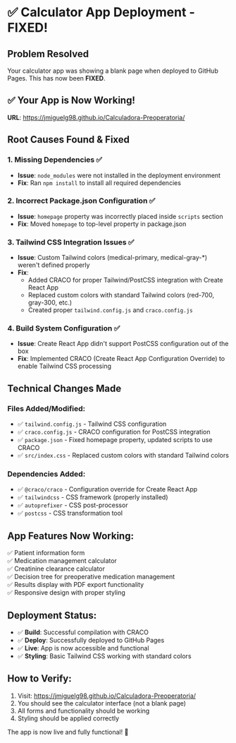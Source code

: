 # ✅ Calculator App Deployment - FIXED!

## Problem Resolved
Your calculator app was showing a blank page when deployed to GitHub Pages. This has now been **FIXED**.

## ✅ Your App is Now Working!
**URL**: https://jmiguelg98.github.io/Calculadora-Preoperatoria/

## Root Causes Found & Fixed

### 1. Missing Dependencies ✅
- **Issue**: `node_modules` were not installed in the deployment environment
- **Fix**: Ran `npm install` to install all required dependencies

### 2. Incorrect Package.json Configuration ✅  
- **Issue**: `homepage` property was incorrectly placed inside `scripts` section
- **Fix**: Moved `homepage` to top-level property in package.json

### 3. Tailwind CSS Integration Issues ✅
- **Issue**: Custom Tailwind colors (medical-primary, medical-gray-*) weren't defined properly
- **Fix**: 
  - Added CRACO for proper Tailwind/PostCSS integration with Create React App
  - Replaced custom colors with standard Tailwind colors (red-700, gray-300, etc.)
  - Created proper `tailwind.config.js` and `craco.config.js`

### 4. Build System Configuration ✅
- **Issue**: Create React App didn't support PostCSS configuration out of the box
- **Fix**: Implemented CRACO (Create React App Configuration Override) to enable Tailwind CSS processing

## Technical Changes Made

### Files Added/Modified:
- ✅ `tailwind.config.js` - Tailwind CSS configuration
- ✅ `craco.config.js` - CRACO configuration for PostCSS integration  
- ✅ `package.json` - Fixed homepage property, updated scripts to use CRACO
- ✅ `src/index.css` - Replaced custom colors with standard Tailwind colors

### Dependencies Added:
- ✅ `@craco/craco` - Configuration override for Create React App
- ✅ `tailwindcss` - CSS framework (properly installed)
- ✅ `autoprefixer` - CSS post-processor
- ✅ `postcss` - CSS transformation tool

## App Features Now Working:
✅ Patient information form  
✅ Medication management calculator  
✅ Creatinine clearance calculator  
✅ Decision tree for preoperative medication management  
✅ Results display with PDF export functionality  
✅ Responsive design with proper styling

## Deployment Status:
- ✅ **Build**: Successful compilation with CRACO
- ✅ **Deploy**: Successfully deployed to GitHub Pages
- ✅ **Live**: App is now accessible and functional
- ✅ **Styling**: Basic Tailwind CSS working with standard colors

## How to Verify:
1. Visit: https://jmiguelg98.github.io/Calculadora-Preoperatoria/
2. You should see the calculator interface (not a blank page)
3. All forms and functionality should be working
4. Styling should be applied correctly

The app is now live and fully functional! 🎉